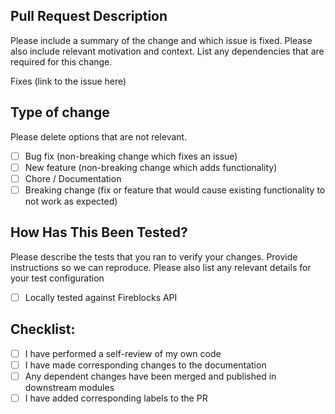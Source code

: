 ## Pull Request Description

Please include a summary of the change and which issue is fixed. Please also include relevant motivation and context. List any dependencies that are required for this change.

Fixes (link to the issue here)

## Type of change

Please delete options that are not relevant.

- [ ] Bug fix (non-breaking change which fixes an issue)
- [ ] New feature (non-breaking change which adds functionality)
- [ ] Chore / Documentation
- [ ] Breaking change (fix or feature that would cause existing functionality to not work as expected)

## How Has This Been Tested?

Please describe the tests that you ran to verify your changes. Provide instructions so we can reproduce. Please also list any relevant details for your test configuration

- [ ] Locally tested against Fireblocks API

## Checklist:

- [ ] I have performed a self-review of my own code
- [ ] I have made corresponding changes to the documentation
- [ ] Any dependent changes have been merged and published in downstream modules
- [ ] I have added corresponding labels to the PR
